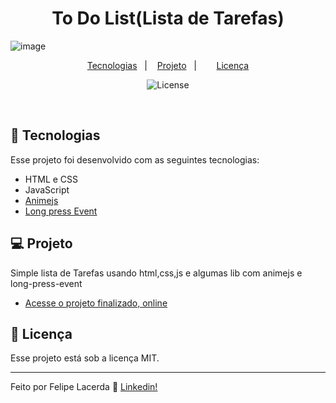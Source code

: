 <h1 align="center">To Do List(Lista de Tarefas)</h1>

![image](https://user-images.githubusercontent.com/99082399/234659122-90130bb1-e5e4-49de-a0c4-65be9f81aa0a.png)

<p align="center">
  <a href="#-tecnologias">Tecnologias</a>&nbsp;&nbsp;&nbsp;|&nbsp;&nbsp;&nbsp;
  <a href="#-projeto">Projeto</a>&nbsp;&nbsp;&nbsp;|&nbsp;&nbsp;&nbsp;
 &nbsp;&nbsp;&nbsp;
  <a href="#memo-licença">Licença</a>
</p>

<p align="center">
  <img alt="License" src="https://img.shields.io/static/v1?label=license&message=MIT&color=49AA26&labelColor=000000">
</p>

<br>

## 🚀 Tecnologias

Esse projeto foi desenvolvido com as seguintes tecnologias:

- HTML e CSS
- JavaScript
- [Animejs](https://github.com/juliangarnier/anime)
- [Long press Event](https://github.com/john-doherty/long-press-event)


## 💻 Projeto

Simple lista de Tarefas usando html,css,js e algumas lib com animejs e long-press-event

- [Acesse o projeto finalizado, online](https://lordghapa.github.io/app-controle-de-peso/)


## :memo: Licença

Esse projeto está sob a licença MIT.

---

Feito por Felipe Lacerda :wave: [Linkedin!](https://www.linkedin.com/in/felipe-lacerda-oliveira-274554125/)
